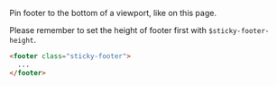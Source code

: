 Pin footer to the bottom of a viewport, like on this page.

Please remember to set the height of footer first with `$sticky-footer-height`.

```html
<footer class="sticky-footer">
  ...
</footer>
```
